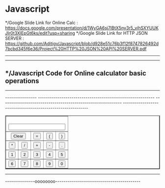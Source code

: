 # Javascript
*/Google Slide Link for Online Calc : https://docs.google.com/presentation/d/1WyGA6sj7IBtX5ny3r5_vihSXYUUKJIr0t3XlEpGt6ks/edit?usp=sharing
*/Google Slide Link for HTTP JSON SERVER : https://github.com/Aditigv/Javascript/blob/d928e51c76b3f12f8747826492d7bcbd345f6e36/Project%20HTTP%20JSON%20API%20SERVER.pdf
_____________________________________________________________________________________________________________________________
-----------------------------------------------------------------------------------------------------------------------------
*/Javascript Code for Online calculator basic operations
-----------------------------------------------------------------------------------------------------------------------------

-----------------------------------------------------------------------------------------------------------------------------
<!DOCTYPE html>	
<html>
<body>
<script>
function main(presskey) 
{
   var calc= document.getElementById("screen").value;
   if (presskey == '=')
      document.getElementById("screen").value =calc + "=" + eval(calc);
   else if (presskey == 'Clear')
      document.getElementById("screen").value = '';
   else
      document.getElementById("screen").value = calc + presskey;
}

</script>
  ----------------
 
<table border="2" cellspacing= 1 cellpadoing=1 >

<tr> 
<th colspan=5 rowspan=1><br><input type="text" id=screen></br></th> 
</tr>	

<TH colspan=2 rowspan=1>
<button type="button" onclick="main('Clear')">Clear</button>
</TH>
<TH>
<button type="button" onclick="main('=')">=</button>
</TH>
<TH>
<button type="button" onclick="main('(')">(</button>
</TH>
<TH>
<button type="button" onclick="main(')')">)</button>
</TH>
</TR>
-----------------------------------------------------------
<TH colspan=1 rowspan=1>
<button type="button" onclick="main('*')">*</button>
</TH>
<TH>
<button type="button" onclick="main('/')">/</button>
</TH>
<TH>
<button type="button" onclick="main('+')">+</button>
</TH>
<TH>
<button type="button" onclick="main('-')">-</button>
</TH>
<TH>
<button type="button" onclick="main('.')">.</button>
</TH>
</TR>
-------------------------------------------------------------
<TH>
<button type="button" onclick="main('1')">1</button>
</TH>
<TH>
<button type="button" onclick="main('2')">2</button>
</TH>
<TH>
<button type="button" onclick="main('3')">3</button>
</TH>
<TH>
<button type="button" onclick="main('4')">4</button>
</TH>
<TH>
<button type="button" onclick="main('5')">5</button>
</TH>
</TR>
------------------------------------------------------------
<TH>
<button type="button" onclick="main('6')">6</button>
</TH>
<TH>
<button type="button" onclick="main('7')">7</button>
</TH>
<TH>
<button type="button" onclick="main('8')">8</button>
</TH>
<TH>
<button type="button" onclick="main('9')">9</button>
</TH>
<TH>
<button type="button" onclick="main('10')">0</button>
</TH>
</TR>
</table> 
</body> 
</html>

------------------------------------------------------------------

---------------oooooooo-------------------------------------------

